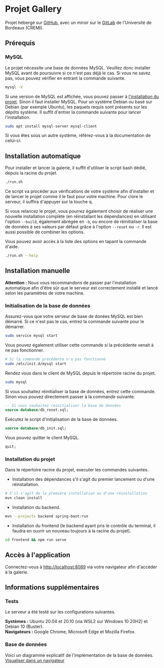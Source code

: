 # Projet Gallery

Projet hébergé sur [GitHub](https://github.com/bastiensoucasse/gallery), avec un
miroir sur le [GitLab](https://gitlab.emi.u-bordeaux.fr/bsoucasse/gallery) de
l'Université de Bordeaux (CREMI).

## Prérequis

### MySQL

Le projet nécessite une base de données MySQL. Veuillez donc installer MySQL
avant de poursuivre si ce n'est pas déjà le cas. Si vous ne savez pas, vous
pouvez vérifier en entrant la commande suivante.

```bash
mysql -V
```

Si une version de MySQL est affichée, vous pouvez passer à [l'installation du
projet](#installation-automatique). Sinon il faut installer MySQL. Pour un
système Debian ou basé sur Debian (par exemple Ubuntu), les paquets requis sont
présents sur les dépôts système. Il suffit d'entrer la commande suivante pour
lancer l'installation.

```bash
sudo apt install mysql-server mysql-client
```

Si vous êtes sous un autre système, référez-vous à la documentation de celui-ci.

## Installation automatique

Pour installer et lancer la galerie, il suffit d'utiliser le script bash dédié,
depuis la racine du projet.

```bash
./run.sh
```

Ce script va procéder aux vérifications de votre système afin d'installer et de
lancer le projet comme il le faut pour votre machine. Pour clore le serveur,
il suffira d'appuyer sur la touche q.

Si vous relancez le projet, vous pourrez également choisir de réaliser une
nouvelle installation complète (en réinstallant les dépendances) en utilisant
l'option `--build`, également abrégée en `-b`, ou encore de réinitialiser la
base de données à ses valeurs par défaut grâce à l'option `--reset` ou `-r`. Il
est aussi possible de combiner les options.

Vous pouvez avoir accès à la liste des options en tapant la commande d'aide.

```bash
./run.sh --help
```

## Installation manuelle

**Attention :** Nous vous recommandons de passer par l'installation automatique
afin d'être sûr que le serveur est correctement installé et lancé selon les
paramètres de votre machine.

### Initialisation de la base de données

Assurez-vous que votre serveur de base de donées MySQL est bien démarré. Si ce
n'est pas le cas, entrez la commande suivante pour le démarrer.

```bash
sudo service mysql start
```

Vous pouvez également utiliser cette commande si la précédente venait à ne pas
fonctionner.

```bash
# Si la commande précédente n'a pas fonctionné
sudo /etc/init.d/mysql start
```

Rendez vous dans le client de MySQL depuis le répertoire racine du projet.

``` bash
sudo mysql
```

Si vous souhaitez réinitialiser la base de données, entrez cette commande.
Sinon vous pouvez directement passer à la commande suivante.

```sql
-- Si vous souhaitez réinitialiser la base de données
source database/db_reset.sql;
```

Exécutez le script d'initialisation de la base de données.

```sql
source database/db_init.sql;
```

Vous pouvez quitter le client MySQL.

```sql
quit;
```

### Installation du projet

Dans le répertoire racine du projet, executer les commandes suivantes.

- Installation des dépendances s'il s'agit du premier lancement ou d'une
réinstallation.

```bash
# S'il s'agit de la première installation ou d'une réinstallation
mvn clean install
```

- Installation du backend.

```bash
mvn --projects backend spring-boot:run
```

- Installation du frontend (le backend ayant pris le contrôle du terminal, il
faudra en ouvrir un nouveau toujours à la racine du projet).

```bash
cd frontend && npm run serve
```

## Accès à l'application

Connectez-vous à [http://localhost:8089](http://localhost:8089) via votre
navigateur afin d'accéder à la galerie.

## Informations supplémentaires

### Tests

Le serveur a été testé sur les configurations suivantes.

**Systèmes :** Ubuntu 20.04 et 20.10 (via WSL2 sur Windows 10 20H2) et Debian 10
(Buster).\
**Navigateurs :** Google Chrome, Microsoft Edge et Mozilla Firefox.

### Base de données

Voici un diagramme explicatif de l'implémentation de la base de données.\
[Visualiser dans un navigateur](https://drawsql.app/pdl/diagrams/pdl/embed)
